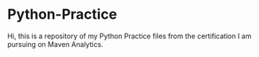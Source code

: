 # Python-Practice

Hi, this is a repository of my Python Practice files from the certification I am pursuing on Maven Analytics. 
